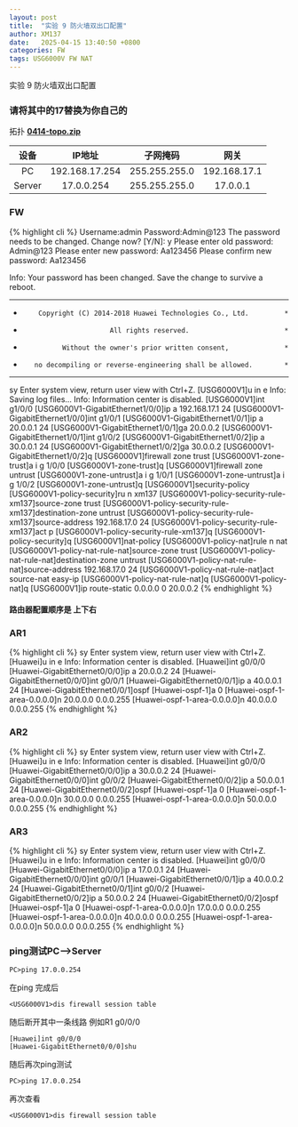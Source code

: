```yaml
---
layout: post
title:  "实验 9 防火墙双出口配置"
author: XM137
date:   2025-04-15 13:40:50 +0800
categories: FW
tags: USG6000V FW NAT
---
```


实验 9 防火墙双出口配置
### 请将其中的17替换为你自己的

拓扑 **[0414-topo.zip](/assets/ENSP/20250415/0414-topo.zip)**


|    设备     |        IP地址      |      子网掩码       |        网关        |
|   :----:    |        :----:      |      :----:        |       :----:       |
|     PC      |   192.168.17.254   |    255.255.255.0   |    192.168.17.1    |
|   Server    |     17.0.0.254    |    255.255.255.0   |     17.0.0.1      |


### FW
{% highlight cli %}
Username:admin
Password:Admin@123
The password needs to be changed. Change now? [Y/N]: y
Please enter old password: Admin@123
Please enter new password: Aa123456
Please confirm new password: Aa123456

 Info: Your password has been changed. Save the change to survive a reboot. 
*************************************************************************
*         Copyright (C) 2014-2018 Huawei Technologies Co., Ltd.         *
*                           All rights reserved.                        *
*               Without the owner's prior written consent,              *
*        no decompiling or reverse-engineering shall be allowed.        *
*************************************************************************


<USG6000V1>sy
Enter system view, return user view with Ctrl+Z.
[USG6000V1]u in e
Info: Saving log files...
Info: Information center is disabled.
[USG6000V1]int g1/0/0
[USG6000V1-GigabitEthernet1/0/0]ip a 192.168.17.1 24
[USG6000V1-GigabitEthernet1/0/0]int g1/0/1
[USG6000V1-GigabitEthernet1/0/1]ip a 20.0.0.1 24
[USG6000V1-GigabitEthernet1/0/1]ga 20.0.0.2
[USG6000V1-GigabitEthernet1/0/1]int g1/0/2
[USG6000V1-GigabitEthernet1/0/2]ip a 30.0.0.1 24
[USG6000V1-GigabitEthernet1/0/2]ga 30.0.0.2 
[USG6000V1-GigabitEthernet1/0/2]q
[USG6000V1]firewall zone trust 
[USG6000V1-zone-trust]a i g 1/0/0
[USG6000V1-zone-trust]q
[USG6000V1]firewall zone untrust 
[USG6000V1-zone-untrust]a i g 1/0/1
[USG6000V1-zone-untrust]a i g 1/0/2
[USG6000V1-zone-untrust]q
[USG6000V1]security-policy 
[USG6000V1-policy-security]ru n xm137
[USG6000V1-policy-security-rule-xm137]source-zone trust 
[USG6000V1-policy-security-rule-xm137]destination-zone untrust 
[USG6000V1-policy-security-rule-xm137]source-address 192.168.17.0 24
[USG6000V1-policy-security-rule-xm137]act p
[USG6000V1-policy-security-rule-xm137]q
[USG6000V1-policy-security]q
[USG6000V1]nat-policy 
[USG6000V1-policy-nat]rule n nat
[USG6000V1-policy-nat-rule-nat]source-zone trust
[USG6000V1-policy-nat-rule-nat]destination-zone untrust 
[USG6000V1-policy-nat-rule-nat]source-address 192.168.17.0 24
[USG6000V1-policy-nat-rule-nat]act source-nat easy-ip 
[USG6000V1-policy-nat-rule-nat]q
[USG6000V1-policy-nat]q
[USG6000V1]ip route-static 0.0.0.0 0 20.0.0.2
{% endhighlight %}
#### 路由器配置顺序是 上下右

### AR1
{% highlight cli %}
<Huawei>sy
Enter system view, return user view with Ctrl+Z.
[Huawei]u in e
Info: Information center is disabled.
[Huawei]int g0/0/0
[Huawei-GigabitEthernet0/0/0]ip a 20.0.0.2 24
[Huawei-GigabitEthernet0/0/0]int g0/0/1
[Huawei-GigabitEthernet0/0/1]ip a 40.0.0.1 24
[Huawei-GigabitEthernet0/0/1]ospf
[Huawei-ospf-1]a 0
[Huawei-ospf-1-area-0.0.0.0]n 20.0.0.0 0.0.0.255
[Huawei-ospf-1-area-0.0.0.0]n 40.0.0.0 0.0.0.255
{% endhighlight %}

### AR2
{% highlight cli %}
<Huawei>sy
Enter system view, return user view with Ctrl+Z.
[Huawei]u in e
Info: Information center is disabled.
[Huawei]int g0/0/0
[Huawei-GigabitEthernet0/0/0]ip a 30.0.0.2 24
[Huawei-GigabitEthernet0/0/0]int g0/0/2
[Huawei-GigabitEthernet0/0/2]ip a 50.0.0.1 24
[Huawei-GigabitEthernet0/0/2]ospf
[Huawei-ospf-1]a 0
[Huawei-ospf-1-area-0.0.0.0]n 30.0.0.0 0.0.0.255
[Huawei-ospf-1-area-0.0.0.0]n 50.0.0.0 0.0.0.255
{% endhighlight %}

### AR3
{% highlight cli %}
<Huawei>sy
Enter system view, return user view with Ctrl+Z.
[Huawei]u in e
Info: Information center is disabled.
[Huawei]int g0/0/0
[Huawei-GigabitEthernet0/0/0]ip a 17.0.0.1 24
[Huawei-GigabitEthernet0/0/0]int g0/0/1
[Huawei-GigabitEthernet0/0/1]ip a 40.0.0.2 24
[Huawei-GigabitEthernet0/0/1]int g0/0/2
[Huawei-GigabitEthernet0/0/2]ip a 50.0.0.2 24
[Huawei-GigabitEthernet0/0/2]ospf
[Huawei-ospf-1]a 0
[Huawei-ospf-1-area-0.0.0.0]n 17.0.0.0 0.0.0.255
[Huawei-ospf-1-area-0.0.0.0]n 40.0.0.0 0.0.0.255
[Huawei-ospf-1-area-0.0.0.0]n 50.0.0.0 0.0.0.255
{% endhighlight %}

### ping测试PC-->Server
```CLI
PC>ping 17.0.0.254
```

在ping 完成后
```CLI
<USG6000V1>dis firewall session table 
```
随后断开其中一条线路 
例如R1 g0/0/0
```CLI
[Huawei]int g0/0/0
[Huawei-GigabitEthernet0/0/0]shu
```

随后再次ping测试
```CLI
PC>ping 17.0.0.254
```

再次查看
```CLI
<USG6000V1>dis firewall session table 
```
